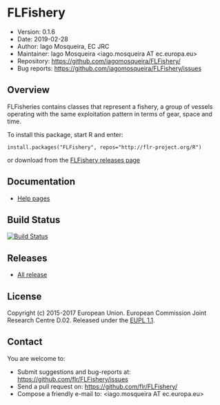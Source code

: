 # FLFishery

- Version: 0.1.6
- Date: 2019-02-28
- Author: Iago Mosqueira, EC JRC
- Maintainer: Iago Mosqueira <iago.mosqueira AT ec.europa.eu>
- Repository: <https://github.com/iagomosqueira/FLFishery/>
- Bug reports: <https://github.com/iagomosqueira/FLFishery/issues>

## Overview
FLFisheries contains classes that represent a fishery, a group of vessels operating with the same exploitation pattern in terms of gear, space and time.

To install this package, start R and enter:

	install.packages("FLFishery", repos="http://flr-project.org/R")

or download from the [FLFishery releases page](https://github.com/flr/FLFishery/releases/latest)

## Documentation
- [Help pages](http://flr-project.org/FLFishery)

## Build Status
[![Build Status](https://travis-ci.org/flr/FLFishery.svg?branch=master)](https://travis-ci.org/flr/FLFishery)

## Releases
- [All release](https://github.com/flr/FLFishery/releases/)

## License
Copyright (c) 2015-2017 European Union. European Commission Joint Research Centre D.02. Released under the [EUPL 1.1](https://joinup.ec.europa.eu/community/eupl/home).

## Contact
You are welcome to:

- Submit suggestions and bug-reports at: <https://github.com/flr/FLFishery/issues>
- Send a pull request on: <https://github.com/flr/FLFishery/>
- Compose a friendly e-mail to: <iago.mosqueira AT ec.europa.eu>
